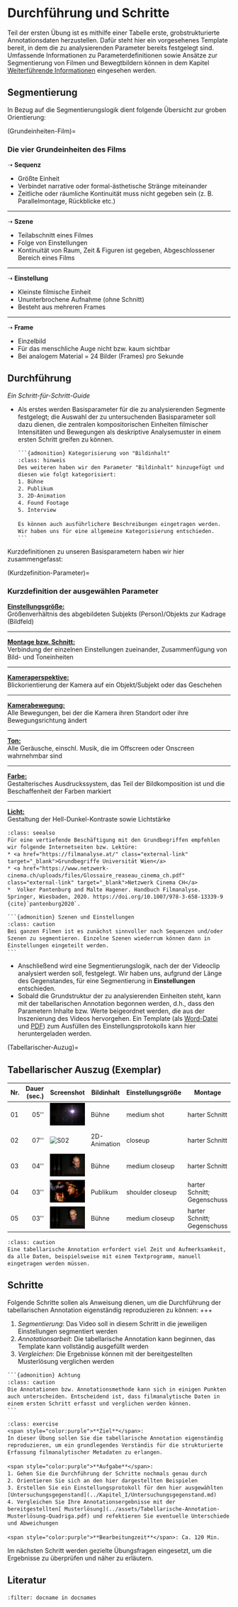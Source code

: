 # Durchführung und Schritte
Teil der ersten Übung ist es mithilfe einer Tabelle erste, grobstrukturierte Annotationsdaten herzustellen. Dafür steht hier ein vorgesehenes Template bereit, in dem die zu analysierenden Parameter bereits festgelegt sind. Umfassende Informationen zu Parameterdefinitionen sowie Ansätze zur Segmentierung von Filmen und Bewegtbildern können in dem Kapitel [Weiterführende Informationen](../Kapitel_I/weiterführende_Informationen) eingesehen werden. 
## Segmentierung
In Bezug auf die Segmentierungslogik dient folgende Übersicht zur groben Orientierung:

(Grundeinheiten-Film)=
### Die vier Grundeinheiten des Films

➝ **Sequenz**  
* Größte Einheit  
* Verbindet narrative oder formal-ästhetische Stränge miteinander  
* Zeitliche oder räumliche Kontinuität muss nicht gegeben sein (z. B. Parallelmontage, Rückblicke etc.)  
____________________
➝ **Szene**  
* Teilabschnitt eines Filmes  
* Folge von Einstellungen  
* Kontinuität von Raum, Zeit & Figuren ist gegeben, Abgeschlossener Bereich eines Films  
____________________
➝ **Einstellung**  
* Kleinste filmische Einheit  
* Ununterbrochene Aufnahme (ohne Schnitt)  
* Besteht aus mehreren Frames  
____________________
➝ **Frame**  
* Einzelbild  
* Für das menschliche Auge nicht bzw. kaum sichtbar  
* Bei analogem Material = 24 Bilder (Frames) pro Sekunde  

## Durchführung

*Ein Schritt-für-Schritt-Guide*

* Als erstes werden Basisparameter für die zu analysierenden Segmente festgelegt; die Auswahl der zu untersuchenden Basisparameter soll dazu dienen, die zentralen kompositorischen Einheiten filmischer Intensitäten und Bewegungen als deskriptive Analysemuster in einem ersten Schritt greifen zu können.

    ````{margin}
    ```{admonition} Kategorisierung von "Bildinhalt"
    :class: hinweis
    Des weiteren haben wir den Parameter "Bildinhalt" hinzugefügt und diesen wie folgt kategorisiert: 
    1. Bühne
    2. Publikum
    3. 2D-Animation
    4. Found Footage
    5. Interview
    
    Es können auch ausführlichere Beschreibungen eingetragen werden. Wir haben uns für eine allgemeine Kategorisierung entschieden.
    ```
    ````


Kurzdefinitionen zu unseren Basisparametern haben wir hier zusammengefasst:

(Kurdzefinition-Parameter)=
### Kurzdefinition der ausgewählen Parameter

<ins>**Einstellungsgröße:** </ins> <br>
Größenverhältnis des abgebildeten Subjekts (Person)/Objekts zur Kadrage (Bildfeld)  
____________________
<ins>**Montage bzw. Schnitt:**</ins> <br> 
Verbindung der einzelnen Einstellungen zueinander, Zusammenfügung von Bild- und Toneinheiten  
____________________
<ins>**Kameraperspektive:**</ins>  
Blickorientierung der Kamera auf ein Objekt/Subjekt oder das Geschehen  
____________________
<ins>**Kamerabewegung:**</ins> <br>
Alle Bewegungen, bei der die Kamera ihren Standort oder ihre Bewegungsrichtung ändert  
____________________
<ins>**Ton:**</ins> <br>
Alle Geräusche, einschl. Musik, die im Offscreen oder Onscreen wahrnehmbar sind  
____________________
<ins>**Farbe:** </ins> <br>
Gestalterisches Ausdruckssystem, das Teil der Bildkomposition ist und die Beschaffenheit der Farben markiert  
____________________
<ins>**Licht:** </ins> <br>
Gestaltung der Hell-Dunkel-Kontraste sowie Lichtstärke 

```{admonition} Weiterführende Literatur zu Grundbegriffen
:class: seealso
Für eine vertiefende Beschäftigung mit den Grundbegriffen empfehlen wir folgende Internetseiten bzw. Lektüre: 
* <a href="https://filmanalyse.at/" class="external-link" target="_blank">Grundbegriffe Universität Wien</a>
* <a href="https://www.netzwerk-cinema.ch/uploads/files/Glossaire_reaseau_cinema_ch.pdf" class="external-link" target="_blank">Netzwerk Cinema CH</a>
*  Volker Pantenburg and Malte Hagener. Handbuch Filmanalyse. Springer, Wiesbaden, 2020. https://doi.org/10.1007/978-3-658-13339-9 {cite}`pantenburg2020`.
```

````{margin}
```{admonition} Szenen und Einstellungen
:class: caution
Bei ganzen Filmen ist es zunächst sinnvoller nach Sequenzen und/oder Szenen zu segmentieren. Einzelne Szenen wiederrum können dann in Einstellungen eingeteilt werden.
```
````

* Anschließend wird eine Segmentierungslogik, nach der der Videoclip analysiert werden soll, festgelegt. Wir haben uns, aufgrund der Länge des Gegenstandes, für eine Segmentierung in **Einstellungen** entschieden. 
* Sobald die Grundstruktur der zu analysierenden Einheiten steht, kann mit der tabellarischen Annotation begonnen werden, d.h., dass den Parametern Inhalte bzw. Werte beigeordnet werden, die aus der Inszenierung des Videos hervorgehen. Ein Template (als [Word-Datei](../assets/Tabellarische-Annotation-Template-Quadriga.docx) und [PDF](../assets/Tabellarische-Annotation-Template-Quadriga.pdf)) zum Ausfüllen des Einstellungsprotokolls kann hier heruntergeladen werden.

(Tabellarischer-Auzug)=
## Tabellarischer Auszug (Exemplar)
| Nr. | Dauer (sec.) | Screenshot                | Bildinhalt   | Einstellungsgröße  | Montage                     | Kamera                         | Ton/Musik                          | Farbe            | Licht        |
|-----|-------------:|---------------------------|--------------|--------------------|-----------------------------|--------------------------------|------------------------------------|------------------|--------------|
| 01  | 05''         | ![S01](../assets/S01.png) | Bühne        | medium shot        | harter Schnitt              | low-angle; Fahrt: leicht>links | Dialog/Rede (onscreen)             | schwarz          | dunkel       |
| 02  | 07''         | ![S02](../assets/S02.png) | 2D-Animation | closeup            | harter Schnitt              | high-angle; Fahrt: unten>oben  | Dialog/Rede /Gelächter (offscreen) | weiß, braun, rot | dunkel; hell |
| 03  | 04''         | ![S03](../assets/S03.png) | Bühne        | medium closeup     | harter Schnitt              | straight-angle; unbewegt       | Dialog/Rede (onscreen)             | schwarz; grau    | dunkel       |
| 04  | 03''         | ![S04](../assets/S04.png) | Publikum     | shoulder closeup   | harter Schnitt; Gegenschuss | straight-angle; unbewegt       | Applaus (onscreen)                 | orange; schwarz  | dunkel       |
| 05  | 03''         | ![S05](../assets/S05.png) | Bühne        | medium closeup     | harter Schnitt; Gegenschuss | straight-angle; unbewegt       | Dialog/Rede (onscreen)             | schwarz; grau    | dunkel       |
```{admonition} Wichtig
:class: caution
Eine tabellarische Annotation erfordert viel Zeit und Aufmerksamkeit, da alle Daten, beispielsweise mit einem Textprogramm, manuell eingetragen werden müssen. 
```
## Schritte
Folgende Schritte sollen als Anweisung dienen, um die Durchführung der tabellarischen Annotation eigenständig reproduzieren zu können:
+++
1. *Segmentierung*: Das Video soll in diesem Schritt in die jeweiligen Einstellungen segmentiert werden
2. *Annotationsarbeit*: Die tabellarische Annotation kann beginnen, das Template kann vollständig ausgefüllt werden 
3. *Vergleichen*: Die Ergebnisse können mit der bereitgestellten Musterlösung verglichen werden

````{margin}
```{admonition} Achtung
:class: caution
Die Annotationen bzw. Annotationsmethode kann sich in einigen Punkten auch unterscheiden. Entscheidend ist, dass filmanalytische Daten in einem ersten Schritt erfasst und verglichen werden können.
```
````

```{admonition} Übungsaufgabe
:class: exercise
<span style="color:purple">**Ziel**</span>:
In dieser Übung sollen Sie die tabellarische Annotation eigenständig reproduzieren, um ein grundlegendes Verständis für die strukturierte Erfassung filmanalytischer Metadaten zu erlangen.

<span style="color:purple">**Aufgabe**</span>:
1. Gehen Sie die Durchführung der Schritte nochmals genau durch 
2. Orientieren Sie sich an den hier dargestellten Beispielen
3. Erstellen Sie ein Einstellungsprotokoll für den hier ausgewählten [Untersuchungsgegenstand](../Kapitel_I/Untersuchungsgegenstand.md)
4. Vergleichen Sie Ihre Annotationsergebnisse mit der bereitgestellten[ Musterlösung](../assets/Tabellarische-Annotation-Musterlösung-Quadriga.pdf) und refektieren Sie eventuelle Unterschiede und Abweichungen

<span style="color:purple">**Bearbeitungzeit**</span>: Ca. 120 Min.
```

Im nächsten Schritt werden gezielte Übungsfragen eingesetzt, um die Ergebnisse zu überprüfen und näher zu erläutern.

## Literatur

```{bibliography}
:filter: docname in docnames
```